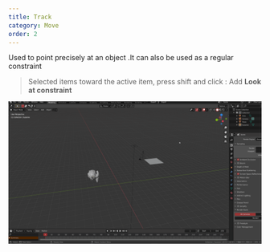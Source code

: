 ```yaml
---
title: Track
category: Move
order: 2
---
```


Used to point precisely at an object .It can also be used as a regular constraint

> Selected items toward the active item, press shift and click : Add **Look at  constraint**

![track](../../uploads/track.gif)